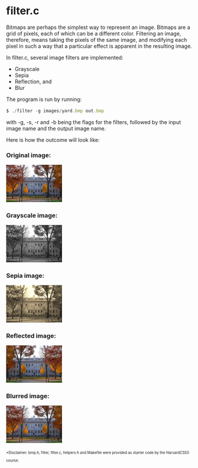# filter.c

Bitmaps are perhaps the simplest way to represent an image. Bitmaps are a grid of pixels, each of which can be a different color. Filtering an image, therefore, means taking the pixels of the same image, and modifying each pixel in such a way that a particular effect is apparent in the resulting image.

In filter.c, several image filters are implemented:
* Grayscale
* Sepia
* Reflection, and 
* Blur

The program is run by running:
```javascript
$ ./filter -g images/yard.bmp out.bmp
```
with -g, -s, -r and -b being the flags for the filters, followed by the input image name and the output image name.

Here is how the outcome will look like:
### Original image:
<img src="https://github.com/YingXie24/images/blob/master/C-4a-ImageFiltering/yard.bmp" width=30% height=30%>

### Grayscale image:
<img src="https://github.com/YingXie24/images/blob/master/C-4a-ImageFiltering/yardgray.bmp" width=30% height=30%>

### Sepia image:
<img src="https://github.com/YingXie24/images/blob/master/C-4a-ImageFiltering/yardsepia.bmp" width=30% height=30%>

### Reflected image:
<img src="https://github.com/YingXie24/images/blob/master/C-4a-ImageFiltering/yardref.bmp" width=30% height=30%>

### Blurred image:
<img src="https://github.com/YingXie24/images/blob/master/C-4a-ImageFiltering/yardblur.bmp" width=30% height=30%>


<sub><sup>*Disclaimer: bmp.h, filter, filter.c, helpers.h and Makefile were provided as starter code by the HarvardCS50 course.</sup></sub>
